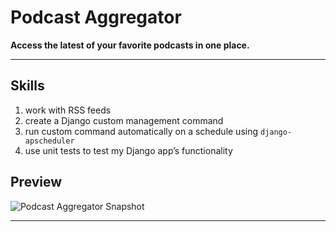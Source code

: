 # Podcast Aggregator
**Access the latest of your favorite podcasts in one place.**

---

## Skills

1. work with RSS feeds
2. create a Django custom management command
3. run custom command automatically on a schedule using `django-apscheduler`
4. use unit tests to test my Django app’s functionality

## Preview
![Podcast Aggregator Snapshot](https://github.com/keirkeenan/podcast_aggregator/blob/main/podcast_aggregator_snapshot.png)

---
